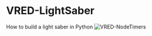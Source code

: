 # VRED-LightSaber
How to build a light saber in Python
![VRED-NodeTimers](https://user-images.githubusercontent.com/39199224/143358546-f5350fd0-0ce6-41db-ae7e-69befff3f359.gif)
